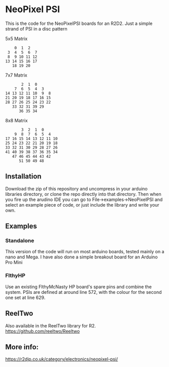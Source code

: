 # NeoPixel PSI

This is the code for the NeoPixelPSI boards for an R2D2. Just a simple strand of PSI in a disc pattern

5x5 Matrix
```
    0  1  2
 3  4  5  6  7
 8  9 10 11 12
13 14 15 16 17
   18 19 20
```
7x7 Matrix
```
       2  1  0
    7  6  5  4  3
14 13 12 11 10  9  8
21 20 19 18 17 16 15
28 27 26 25 24 23 22
   33 32 31 39 29
      36 35 34
```

8x8 Matrix
```
       3  2  1  0
    9  8  7  6  5  4
17 16 15 14 13 12 11 10
25 24 23 22 21 20 19 18
33 32 31 30 29 28 27 26
41 40 39 38 37 36 35 34
   47 46 45 44 43 42
      51 50 49 48
```



## Installation

Download the zip of this repository and uncompress in your arduino libraries directory, or clone the repo directly into that directory. Then when you fire up the arudino 
IDE you can go to File->examples->NeoPixelPSI and select an example piece of code, or just include the library and write your own.

## Examples

### Standalone

This version of the code will run on most arduino boards, tested mainly on a nano and Mega. I have also done a simple breakout board for an Arduino Pro Mini

### FlthyHP

Use an existing FlthyMcNasty HP board's spare pins and combine the system. PSIs are defined at around line 572, with the colour for the second one set at line 629.

## ReelTwo

Also available in the ReelTwo library for R2. https://github.com/reeltwo/Reeltwo

## More info:

https://r2djp.co.uk/category/electronics/neopixel-psi/
